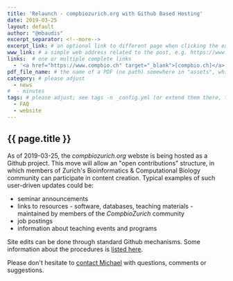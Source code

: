 ```yaml
---
title: 'Relaunch - compbiozurich.org with Github Based Hosting'
date: 2019-03-25
layout: default
author: "@mbaudis"
excerpt_separator: <!--more-->
excerpt_link: # an optional link to different page when clicking the excerpt
www_link: # a simple web address related to the post, e.g. https://www.ga4gh.org
links:  # one or multiple complete links
  - '<a href="https://www.compbio.ch" target="_blank">[compbio.ch]</a> for previous website'
pdf_file_name: # the name of a PDF (no path) somewhere in "assets", which will be auto-linked
category: # please adjust
  - news
#  - minutes
tags: # please adjust; see tags -n _config.yml (or extend them there, too)
  - FAQ
  - website
---
```


## {{ page.title }}

As of 2019-03-25, the _compbiozurich.org_ webste is being hosted as a Github project.
This move will allow an "open contributions" structure, in which members of Zurich's Bioinformatics & Computational Biology community can participate in content creation.
Typical examples of such user-driven updates could be:

* seminar announcements
* links to resources - software, databases, teaching materials - maintained by members of the _CompbioZurich_ community
* job postings
* information about teaching events and programs

<!--more-->

Site edits can be done through standard Github mechanisms. Some information about the procedures is [listed here](/tags/website.html).

Please don't hesitate to [contact Michael](https://info.baudisgroup.org/group/Michael_Baudis/) with questions, comments or suggestions.
